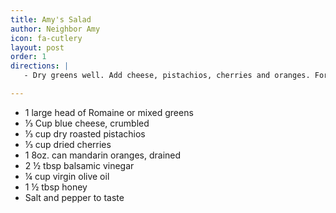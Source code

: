 ```yaml
---
title: Amy's Salad
author: Neighbor Amy
icon: fa-cutlery
layout: post
order: 1
directions: |
   - Dry greens well. Add cheese, pistachios, cherries and oranges. For Vinaigrette: In a small mixing bowl add vinegar. Whisk in honey, the drizzle and whisk oil in slowly until mixture emulsifies. Add salt and pepper. Add dressing to salad before serving.

---
```


<ul>
	<li>1 large head of Romaine or mixed greens</li>
	<li>⅓ Cup blue cheese, crumbled</li>
	<li>⅓ cup dry roasted pistachios</li>
	<li>⅓ cup dried cherries</li>
	<li>1 8oz. can mandarin oranges, drained</li>
	<li>2 ½ tbsp balsamic vinegar</li>
	<li>¼ cup virgin olive oil</li>
	<li>1 ½ tbsp honey</li>
	<li>Salt and pepper to taste</li>
</ul>